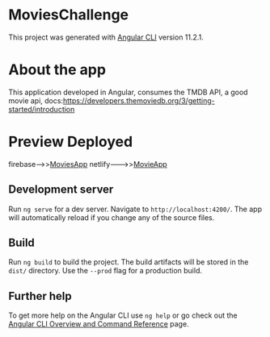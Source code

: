 # MoviesChallenge

This project was generated with [Angular CLI](https://github.com/angular/angular-cli) version 11.2.1.

# About the app

This application developed in Angular, consumes the TMDB API, a good movie api, docs:https://developers.themoviedb.org/3/getting-started/introduction

# Preview Deployed

firebase-->>[MoviesApp](https://movies-1aa89.web.app/)
netlify--->>[MovieApp](https://determined-goldstine-cbbc25.netlify.app/)

## Development server

Run `ng serve` for a dev server. Navigate to `http://localhost:4200/`. The app will automatically reload if you change any of the source files.

## Build

Run `ng build` to build the project. The build artifacts will be stored in the `dist/` directory. Use the `--prod` flag for a production build.

## Further help

To get more help on the Angular CLI use `ng help` or go check out the [Angular CLI Overview and Command Reference](https://angular.io/cli) page.
